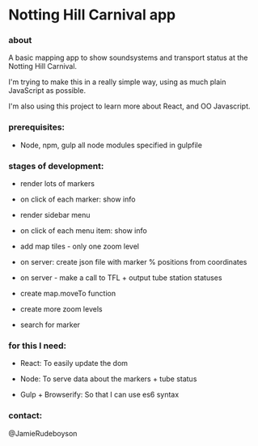 
Notting Hill Carnival app
=========================

### about 

A basic mapping app to show soundsystems and transport 
status at the Notting Hill Carnival.

I'm trying to make this in a really simple way, using 
as much plain JavaScript as possible.

I'm also using this project to learn more about React, 
and OO Javascript.



### prerequisites:

- Node, npm, gulp all node modules specified in gulpfile



### stages of development:

- render lots of markers

- on click of each marker: show info

- render sidebar menu

- on click of each menu item: show info

- add map tiles - only one zoom level

- on server: create json file with marker % positions from coordinates

- on server - make a call to TFL + output tube station statuses

- create map.moveTo function

- create more zoom levels

- search for marker



### for this I need:

- React: 
  To easily update the dom

- Node: 
  To serve data about the markers + tube status

- Gulp + Browserify: 
  So that I can use es6 syntax 



### contact:

@JamieRudeboyson
